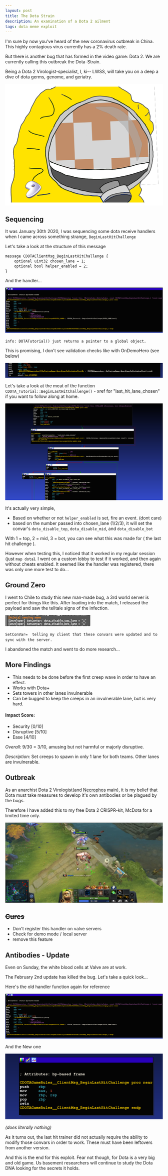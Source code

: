 ```yaml
---
layout: post
title: The Dota Strain
description: An examination of a Dota 2 ailment
tags: dota meme exploit
---
```


I'm sure by now you've heard of the new coronavirus outbreak in China.
This highly contagious virus currently has a 2% death rate.

But there is another bug that has formed in the video game: Dota 2.
We are currently calling this outbreak the Dota-Strain.

Being a Dota 2 Virologist-specialist, I, ki-- LWSS, will take you on a deep a dive of dota germs, genome, and geriatry.

![hazmat](../images/kisakcorona.png)

## Sequencing
It was January 30th 2020, I was sequencing some dota receive handlers when I came across something strange,
`BeginLastHitChallenge`

Let's take a look at the structure of this message
```$xslt
message CDOTAClientMsg_BeginLastHitChallenge {
	optional uint32 chosen_lane = 1;
	optional bool helper_enabled = 2;
}
```

And the handler...

![handler](../images/handler.png)

`info: DOTATutorial() just returns a pointer to a global object.`

This is promising, I don't see validation checks like with OnDemoHero (see below)

![herodemo](../images/isherodemo.png)

Let's take a look at the meat of the function `CDOTA_Tutorial::BeginLastHitChallenge()` - xref for "last_hit_lane_chosen" if you want to follow along at home.

![beginlasthitchallenge](../images/beginlasthitchallenge.png)

It's actually very simple,
* Based on whether or not `helper_enabled` is set, fire an event. (dont care)
* based on the number passed into chosen_lane (1/2/3), it will set the convar's `dota_disable_top`, `dota_disable_mid`, and `dota_disable_bot`

With 1 = top, 2 = mid, 3 = bot, you can see what this was made for ( the last hit challenge ).

However when testing this, I noticed that it worked in my regular session (just `map dota`). 
I went on a custom lobby to test if it worked, and then again without cheats enabled. It seemed like the handler was registered, there was only one more test to do...


## Ground Zero

I went to Chile to study this new man-made bug, a 3rd world server is perfect for things like this. 
After loading into the match, I released the payload and saw the telltale signs of the infection.
 
![setconvar](../images/setconvar.png)

`SetConVar=  telling my client that these convars were updated and to sync with the server.`

I abandoned the match and went to do more research...

## More Findings
* This needs to be done before the first creep wave in order to have an effect.
* Works with Dota+
* Sets towers in other lanes invulnerable
* Can be bugged to keep the creeps in an invulnerable lane, but is very hard.

#### Impact Score:
* Security [0/10]
* Disruptive [5/10]
* Ease [4/10]

*Overall*: 9/30 = 3/10, amusing but not harmful or majorly disruptive.

*Description*: Set creeps to spawn in only 1 lane for both teams. Other lanes are invulnerable.

## Outbreak
As an anarchist Dota 2 Virologist(and [Necrophos](https://gamepedia.cursecdn.com/dota2_gamepedia/4/45/Vo_necrolyte_necr_spawn_04.mp3) main), it is my belief that Dota must take measures to develop it's own antibodies or be plagued by the bugs.

Therefore I have added this to my free Dota 2 CRISPR-kit, McDota for a limited time only.

![ingame](../images/ingame.png)

## ~~Cures~~
* Don't register this handler on valve servers
* Check for demo mode / local server
* remove this feature

## Antibodies - Update
Even on Sunday, the white blood cells at Valve are at work. 

The February 2nd update has killed the bug. Let's take a quick look...

Here's the old handler function again for reference

![handler](../images/handler.png)

And the New one

![newhandler](../images/newhandler.png)

*(does literally nothing)*

As it turns out, the last hit trainer did not actually require the ability to modify those convars in order to work.
These must have been leftovers from another version.

And this is the end for this exploit. Fear not though, for Dota is a very big and old game. 
Us basement researchers will continue to study the Dota DNA looking for the secrets it holds.
